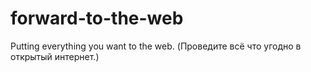 # forward-to-the-web
Putting everything you want to the web. (Проведите всё что угодно в открытый интернет.)
